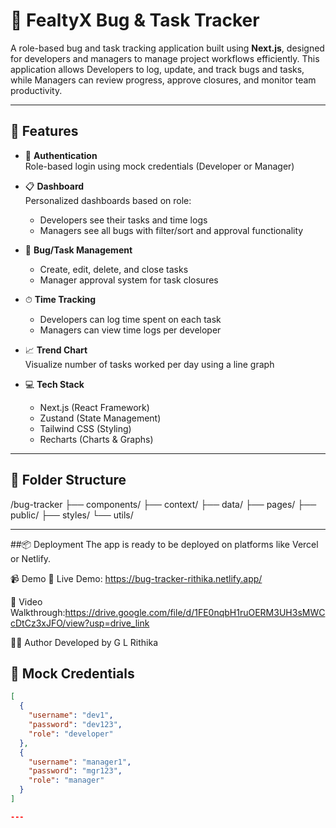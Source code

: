 # 🐞 FealtyX Bug & Task Tracker

A role-based bug and task tracking application built using **Next.js**, designed for developers and managers to manage project workflows efficiently. This application allows Developers to log, update, and track bugs and tasks, while Managers can review progress, approve closures, and monitor team productivity.

---

## 🚀 Features

- 🔐 **Authentication**  
  Role-based login using mock credentials (Developer or Manager)

- 📋 **Dashboard**  
  Personalized dashboards based on role:
  - Developers see their tasks and time logs
  - Managers see all bugs with filter/sort and approval functionality

- 🐛 **Bug/Task Management**  
  - Create, edit, delete, and close tasks
  - Manager approval system for task closures

- ⏱ **Time Tracking**  
  - Developers can log time spent on each task
  - Managers can view time logs per developer

- 📈 **Trend Chart**  
  Visualize number of tasks worked per day using a line graph

- 💻 **Tech Stack**
  - Next.js (React Framework)
  - Zustand (State Management)
  - Tailwind CSS (Styling)
  - Recharts (Charts & Graphs)

---

## 📁 Folder Structure

/bug-tracker
├── components/
├── context/
├── data/
├── pages/
├── public/
├── styles/
└── utils/

---
##📦 Deployment
The app is ready to be deployed on platforms like Vercel or Netlify.

📹 Demo
🔗 Live Demo: https://bug-tracker-rithika.netlify.app/

🎥 Video Walkthrough:https://drive.google.com/file/d/1FE0nqbH1ruOERM3UH3sMWCcDtCz3xJFO/view?usp=drive_link

👩‍💻 Author
Developed by G L Rithika

## 🧪 Mock Credentials

```json
[
  {
    "username": "dev1",
    "password": "dev123",
    "role": "developer"
  },
  {
    "username": "manager1",
    "password": "mgr123",
    "role": "manager"
  }
]

---




